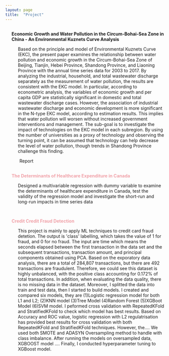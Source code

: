 ```yaml
---
layout: page
title:  "Project"
---
```

<link rel='stylesheet' href='https://use.fontawesome.com/releases/v5.7.0/css/all.css' integrity='sha384-lZN37f5QGtY3VHgisS14W3ExzMWZxybE1SJSEsQp9S+oqd12jhcu+A56Ebc1zFSJ' crossorigin='anonymous'>
<style>
    .project {
        padding-top: 15px;
        padding-bottom: 15px;
    }
    h4 {
        padding-left: 20px;
        color: #f0a1a8;
    }
    .project a.main-nav-item {
        text-decoration: none;
        transition: color 0.3s linear;
        -webkit-transition: color 0.3s linear;
        -moz-transition: color 0.3s linear;
    }
    .project a.main-nav-item:hover {
        color: #ed5a65;
        text-decoration: none;
    }
    .main-nav-item {
        display: inline-block;
    }
    .title {
        display: table;
    }
    .fa-file-alt,
    h4 {
        display: table-cell;
        vertical-align: top;
    }
    .fa-terminal,
    p {
        margin-left: 40px;
        word-wrap: break-word;
    }
    .fa-terminal {
        color: #999;
    }
    .fa-file {
        margin-left: 45px;
        word-wrap: break-word;
        color: #999;
    }
    @media only screen and (max-width: 568px) {
        .fa-file .fa-file {
            margin-left: 10px;
        }
    }
    .fancy-link {
        text-decoration: none;
        transition: color 0.3s linear;
        -webkit-transition: color 0.3s linear;
        -moz-transition: color 0.3s linear;
    }
    .fancy-link:hover {
        color: #ed5a65;
    }
</style>
<script src="https://ajax.googleapis.com/ajax/libs/jquery/1.11.1/jquery.min.js"></script>
<script>
    $(function() {
        $('.project').hide();
        $('div.project').each(function(i) {
            $(this).delay(i * 800).fadeIn('slow');
        });
    });
</script>
<div class="project">
    <div class="title">
        <i class='fas fa-file-alt' style='font-size:24px'></i>
        <h4><a class="fancy-link" href="https://scholar.uwindsor.ca/major-papers/139/">Economic Growth and Water Pollution in the Circum-Bohai-Sea Zone in China - An Environmental Kuznets Curve Analysis</a></h4>
    </div>
    <p>Based on the principle and model of Environmental Kuznets Curve (EKC), the present paper examines the relationship between water pollution and economic growth in the Circum-Bohai-Sea Zone of Beijing, Tianjin, Hebei Province, Shandong Province, and Liaoning Province with the annual time series data for 2003 to 2017. By analyzing the industrial, household, and total wastewater discharge separately as the measurement of water pollution, the results are consistent with the EKC model. In particular, according to econometric analysis, the variables of economic growth and per capita GDP are statistically significant in domestic and total wastewater discharge cases. However, the association of industrial wastewater discharge and economic development is more significant in the N-type EKC model, according to estimation results. This implies that water pollution will worsen without increased government interventions and management. The sub-goal is to investigate the impact of technologies on the EKC model in each subregion. By using the number of universities as a proxy of technology and observing the turning point, it can be assumed that technology can help decrease the level of water pollution, though trends in Shandong Province challenge this finding.</p>
    <i class='far fa-file'></i>
    <a class="main-nav-item" href="https://scholar.uwindsor.ca/major-papers/139/">Report</a>
</div>

<!-- Project 2 -->
<div class="project">
    <div class="title">
        <i class='fas fa-file-alt' style='font-size:24px'></i>
        <h4>The Determinants of Healthcare Expenditure in Canada </h4>
    </div>
    <p>Designed a multivariable regression with dummy variable to examine the determinants of healthcare expenditure in Canada, test the validity of the regression model and investigate the short-run and long-run impacts in time series data</p>
</div>

<!-- Project 3 -->
<div class="project">
    <div class="title">
        <i class='fas fa-file-alt' style='font-size:24px'></i>
        <h4>Credit Credit Fraud Detection</h4>
    </div>
    <p> This project is mainly to apply ML techniques to credit card fraud detetion. The output is 'class' labelling, which takes the value of 1 for fraud, and 0 for no fraud. The input are time which means the seconds elapsed between the first transaction in the data set and the subsequent transactions, transaction amount, and principal components obtained using PCA. Based on the exporatory data analysis, there are a total of 284,807 transactions, but there are 492 transactions are fraudulent. Therefore, we could see this dataset is highly unbalanced, with the positive class accounting for 0.172% of total transactions. In addition, when evaluating the data quality, there is no missing data in the dataset. Moreover, I splitted the data into train and test data, then I started to build models. I created and compared six models, they are (1)Logistic regression model for both L1 and L2; (2)KNN model (3)Tree Model (4)Random Forest (5)XGBoot Model (6)SVM model. I peformed cross validation with RepeatedKFold and StratifiedKFold to check which model has best results. Based on Accuracy and ROC value, logistic regression with L2 regulatrisation has provided best results for cross validation with both RepeatedKFold and StratifiedKFold techniques. However, the.... We used both SMOTE and ADASYN Oversampling method to handle with class imbalance. After running the models on oversampled data, XGBOOST model .... Finally, I conducted hyperparameter tuning to XGBoost model.  </p>
</div>










